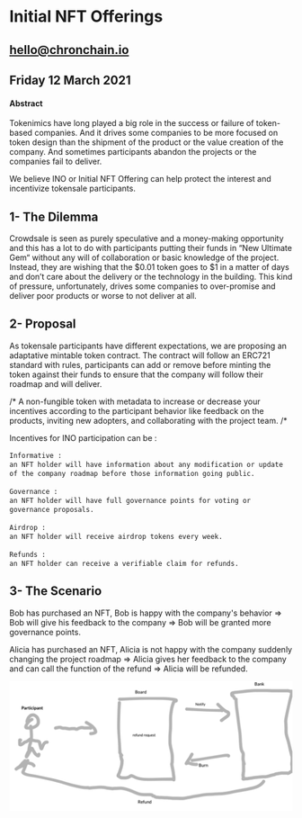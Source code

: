#      Initial NFT Offerings


## hello@chronchain.io

## Friday 12 March 2021

#### Abstract

Tokenimics have long played a big role in the success or failure of token-based companies.
And it drives some companies to be more focused on token design than the shipment of the product or the value creation of the company. And sometimes participants abandon the projects or the companies fail to deliver.

We believe INO or Initial NFT Offering can help protect the interest and incentivize tokensale participants.


## 1- The Dilemma 

Crowdsale is seen as purely speculative and a money-making opportunity and this has a lot to do with participants putting their funds in “New Ultimate Gem“ without any will of collaboration or basic knowledge of the project.
Instead, they are wishing that the $0.01 token goes to $1 in a matter of days and don’t care about the delivery or the technology in the building.
This kind of pressure, unfortunately, drives some companies to over-promise and deliver poor products or worse to not deliver at all.


## 2- Proposal

As tokensale participants have different expectations, we are proposing an adaptative mintable token contract.
The contract will follow an ERC721 standard with rules, participants can add or remove before minting the token against their funds to ensure that the company will follow their roadmap and will deliver.

/* A non-fungible token with metadata to increase or decrease your incentives according to the participant behavior like feedback on the products, inviting new adopters, and collaborating with the project team. 
/*

Incentives for INO participation can be  : 

    Informative :
    an NFT holder will have information about any modification or update of the company roadmap before those information going public.

    Governance :
    an NFT holder will have full governance points for voting or governance proposals.

    Airdrop :
    an NFT holder will receive airdrop tokens every week.

    Refunds :
    an NFT holder can receive a verifiable claim for refunds.

## 3- The Scenario 

  Bob has purchased an NFT, Bob is happy with the company's behavior => Bob will give his feedback to the company => Bob will be granted more governance points.

  Alicia has purchased an NFT, Alicia is not happy with the company suddenly changing the project roadmap => Alicia gives her feedback to the company and can call the function of the refund => Alicia will be refunded.

![INO](draft_ino.png)

